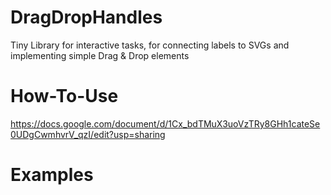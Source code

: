 # DragDropHandles
Tiny Library for interactive tasks, for connecting labels to SVGs and implementing simple Drag &amp; Drop elements

# How-To-Use
https://docs.google.com/document/d/1Cx_bdTMuX3uoVzTRy8GHh1cateSe0UDgCwmhvrV_qzI/edit?usp=sharing

# Examples
